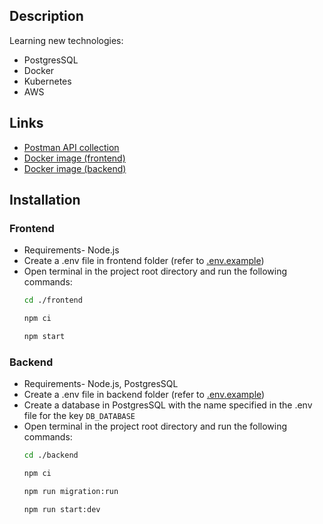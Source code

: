 ## Description

Learning new technologies:

- PostgresSQL
- Docker
- Kubernetes
- AWS

## Links

- [Postman API collection](https://www.postman.com/yashverma03/learning/overview)
- [Docker image (frontend)](https://hub.docker.com/repository/docker/yashverma03/learning-frontend/general)
- [Docker image (backend)](https://hub.docker.com/repository/docker/yashverma03/learning-backend/general)

## Installation

### Frontend

- Requirements- Node.js
- Create a .env file in frontend folder (refer to [.env.example](./frontend/.env.example))
- Open terminal in the project root directory and run the following commands:
  ```bash
  cd ./frontend
  ```
  ```bash
  npm ci
  ```
  ```bash
  npm start
  ```

### Backend

- Requirements- Node.js, PostgresSQL
- Create a .env file in backend folder (refer to [.env.example](./backend/.env.example))
- Create a database in PostgresSQL with the name specified in the .env file for the key `DB_DATABASE`
- Open terminal in the project root directory and run the following commands:
  ```bash
  cd ./backend
  ```
  ```bash
  npm ci
  ```
  ```bash
  npm run migration:run
  ```
  ```bash
  npm run start:dev
  ```
